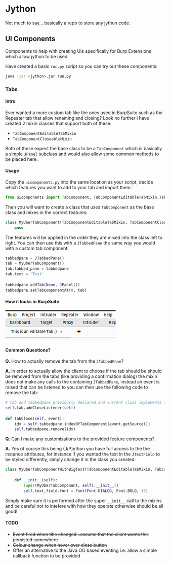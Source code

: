 # Jython

Not much to say... basically a repo to store any jython code.

## UI Components

Components to help with creating UIs specifically for Burp Extensions which allow jython to be used.

Have created a basic `run.py` script so you can try out these components:

~~~sh
java -jar <jython>.jar run.py
~~~

### Tabs

#### Intro

Ever wanted a more custom tab like the ones used in BurpSuite such as the Repeater tab that allow renaming and closing? Look no further I have created 2 mixin classes that support both of these:

* `TabComponentEditableTabMixin`
* `TabComponentCloseableMixin`

Both of these expect the base class to be a `TabComponent` which is basically a simple `JPanel` subclass and would also allow some common methods to be placed here.

#### Usage

Copy the `uicomponents.py` into the same location as your script, decide which features you want to add to your tab and import them:

~~~python
from uicomponents import TabComponent, TabComponentEditableTabMixin,TabComponentCloseableMixin 
~~~

Then you will want to create a class that uses `TabComponent` as the base class and mixes in the correct features:

~~~python
class MyUberTabComponent(TabComponentEditableTabMixin, TabComponentCloseableMixin, TabComponent):
    pass 
~~~

The features will be applied in the order they are mixed into the class left to right. You can then use this with a `JTabbedPane` the same way you would with a custom tab component:

~~~python
tabbedpane = JTabbedPane()
tab = MyUberTabComponent()
tab.tabbed_pane = tabbedpane
tab.text = 'Test'
        
tabbedpane.addTab(None, JPanel())
tabbedpane.setTabComponentAt(0, tab)
~~~

#### How it looks in BurpSuite

![Screenshot from BurpSuite](images/tab_in_burp.png)

#### Common Questions?

**Q.** How to actually remove the tab from the `JTabbedPane`?

**A.** In order to actually allow the client to choose if the tab should be should be removed from the tabs (like providing a confirmation dialog) the mixin does not make any calls to the containing `JTabbedPane`, instead an event is raised that can be listened to you can then use the following code to remove the tab:

~~~python
# tab and tabbedpane previously declared and current class implements TabComponentCloseListener
self.tab.addCloseListener(self)

def tabClose(self, event):
    idx = self.tabbedpane.indexOfTabComponent(event.getSource())
    self.tabbedpane.remove(idx)
~~~

**Q.** Can I make any customisations to the provided feature components?

**A.** Yes of course this being (J/P)ython you have full access to the the instance attributes, for instance if you wanted the text in the `JTextField` to be styled differently, simply change it in the class you created:

~~~python
class MyUberTabComponentWithBigText(TabComponentEditableTabMixin, TabComponentCloseableMixin, TabComponent):

    def __init__(self):
        super(MyUberTabComponent, self).__init__()   
        self.text_field.font = Font(Font.DIALOG, Font.BOLD, 15) 
~~~

Simply make sure it is performed after the super `__init__` call to the mixins and be careful not to intefere with how they operate otherwise should be all good!

#### TODO

* ~~Event fired when title changed...assume that the client wants this persisted somewhere~~
* ~~Colour change when hover over close button~~
* Offer an alternative to the Java OO based eventing i.e. allow a simple callback function to be provided
